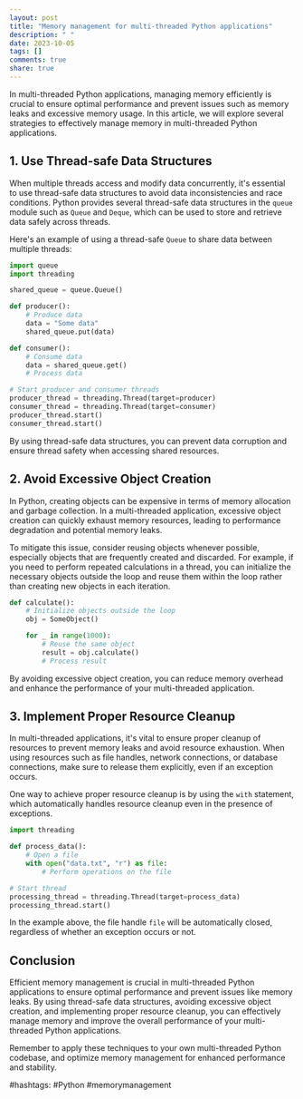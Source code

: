 ```yaml
---
layout: post
title: "Memory management for multi-threaded Python applications"
description: " "
date: 2023-10-05
tags: []
comments: true
share: true
---
```


In multi-threaded Python applications, managing memory efficiently is crucial to ensure optimal performance and prevent issues such as memory leaks and excessive memory usage. In this article, we will explore several strategies to effectively manage memory in multi-threaded Python applications.

## 1. Use Thread-safe Data Structures

When multiple threads access and modify data concurrently, it's essential to use thread-safe data structures to avoid data inconsistencies and race conditions. Python provides several thread-safe data structures in the `queue` module such as `Queue` and `Deque`, which can be used to store and retrieve data safely across threads.

Here's an example of using a thread-safe `Queue` to share data between multiple threads:

```python
import queue
import threading

shared_queue = queue.Queue()

def producer():
    # Produce data
    data = "Some data"
    shared_queue.put(data)

def consumer():
    # Consume data
    data = shared_queue.get()
    # Process data

# Start producer and consumer threads
producer_thread = threading.Thread(target=producer)
consumer_thread = threading.Thread(target=consumer)
producer_thread.start()
consumer_thread.start()
```

By using thread-safe data structures, you can prevent data corruption and ensure thread safety when accessing shared resources.

## 2. Avoid Excessive Object Creation

In Python, creating objects can be expensive in terms of memory allocation and garbage collection. In a multi-threaded application, excessive object creation can quickly exhaust memory resources, leading to performance degradation and potential memory leaks.

To mitigate this issue, consider reusing objects whenever possible, especially objects that are frequently created and discarded. For example, if you need to perform repeated calculations in a thread, you can initialize the necessary objects outside the loop and reuse them within the loop rather than creating new objects in each iteration.

```python
def calculate():
    # Initialize objects outside the loop
    obj = SomeObject()

    for _ in range(1000):
        # Reuse the same object
        result = obj.calculate()
        # Process result
```

By avoiding excessive object creation, you can reduce memory overhead and enhance the performance of your multi-threaded application.

## 3. Implement Proper Resource Cleanup

In multi-threaded applications, it's vital to ensure proper cleanup of resources to prevent memory leaks and avoid resource exhaustion. When using resources such as file handles, network connections, or database connections, make sure to release them explicitly, even if an exception occurs.

One way to achieve proper resource cleanup is by using the `with` statement, which automatically handles resource cleanup even in the presence of exceptions.

```python
import threading

def process_data():
    # Open a file
    with open("data.txt", "r") as file:
        # Perform operations on the file

# Start thread
processing_thread = threading.Thread(target=process_data)
processing_thread.start()
```

In the example above, the file handle `file` will be automatically closed, regardless of whether an exception occurs or not.

## Conclusion

Efficient memory management is crucial in multi-threaded Python applications to ensure optimal performance and prevent issues like memory leaks. By using thread-safe data structures, avoiding excessive object creation, and implementing proper resource cleanup, you can effectively manage memory and improve the overall performance of your multi-threaded Python applications.

Remember to apply these techniques to your own multi-threaded Python codebase, and optimize memory management for enhanced performance and stability.

#hashtags: #Python #memorymanagement